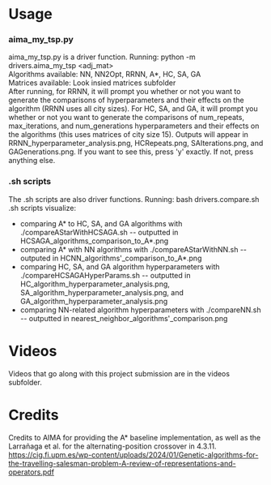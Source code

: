 # Usage

### aima_my_tsp.py

aima_my_tsp.py is a driver function.
Running: python -m drivers.aima_my_tsp <algorithm> <adj_mat>  
Algorithms available: NN, NN2Opt, RRNN, A*, HC, SA, GA  
Matrices available: Look insied matrices subfolder  
After running, for RRNN, it will prompt you whether or not you want to generate the comparisons of hyperparameters and their effects on the algorithm (RRNN uses all city sizes). For HC, SA, and GA, it will prompt you whether or not you want to generate the comparisons of num_repeats, max_iterations, and num_generations hyperparameters and their effects on the algorithms (this uses matrices of city size 15). Outputs will appear in RRNN_hyperparameter_analysis.png, HCRepeats.png, SAIterations.png, and GAGenerations.png.
If you want to see this, press 'y' exactly. If not, press anything else.

### .sh scripts

The .sh scripts are also driver functions.
Running: bash drivers.compare<comparison>.sh
.sh scripts visualize:
- comparing A* to HC, SA, and GA algorithms with ./compareAStarWithHCSAGA.sh -- outputted in HCSAGA\_algorithms\_comparison\_to\_A*.png
- comparing A* with NN algorithms with ./compareAStarWithNN.sh -- outputed in HCNN\_algorithms'\_comparison\_to\_A*.png
- comparing HC, SA, and GA algorithm hyperparameters with ./compareHCSAGAHyperParams.sh -- outputted in HC\_algorithm\_hyperparameter\_analysis.png, SA\_algorithm\_hyperparameter\_analysis.png, and GA\_algorithm\_hyperparameter\_analysis.png
- comparing NN-related algorithm hyperparameters with ./compareNN.sh -- outputted in nearest\_neighbor\_algorithms'\_comparison.png

# Videos

Videos that go along with this project submission are in the videos subfolder.

# Credits

Credits to AIMA for providing the A* baseline implementation, as well as the Larrañaga et al. for the alternating-position crossover in 4.3.11. https://cig.fi.upm.es/wp-content/uploads/2024/01/Genetic-algorithms-for-the-travelling-salesman-problem-A-review-of-representations-and-operators.pdf
